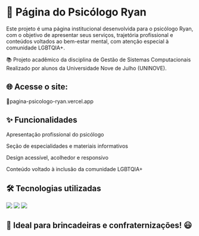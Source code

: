 <h1>🧠 Página do Psicólogo Ryan</h1>

<p>Este projeto é uma página institucional desenvolvida para o psicólogo Ryan, com o objetivo de apresentar seus serviços, trajetória profissional e conteúdos voltados ao bem-estar mental, com atenção especial à comunidade LGBTQIA+.</p>
<p>📚 Projeto acadêmico da disciplina de Gestão de Sistemas Computacionais
Realizado por alunos da Universidade Nove de Julho (UNINOVE).</p>

<h2>🌐 Acesse o site:</h2>
<p>🔗pagina-psicologo-ryan.vercel.app</p>

<h2>✨ Funcionalidades</h2>
<p>Apresentação profissional do psicólogo</p>
<p>Seção de especialidades e materiais informativos</p>
<p>Design acessível, acolhedor e responsivo</p>
<p>Conteúdo voltado à inclusão da comunidade LGBTQIA+</p>


<h2>🛠 Tecnologias utilizadas</h2>
<div>
  <img src="https://img.shields.io/badge/HTML-239120?style=for-the-badge&logo=html5&logoColor=white">
  <img src="https://img.shields.io/badge/CSS-239120?&style=for-the-badge&logo=css3&logoColor=white">
  <img src="https://img.shields.io/badge/JavaScript-F7DF1E?style=for-the-badge&logo=javascript&logoColor=black">
</div>

## 📌 Ideal para brincadeiras e confraternizações! 😃
